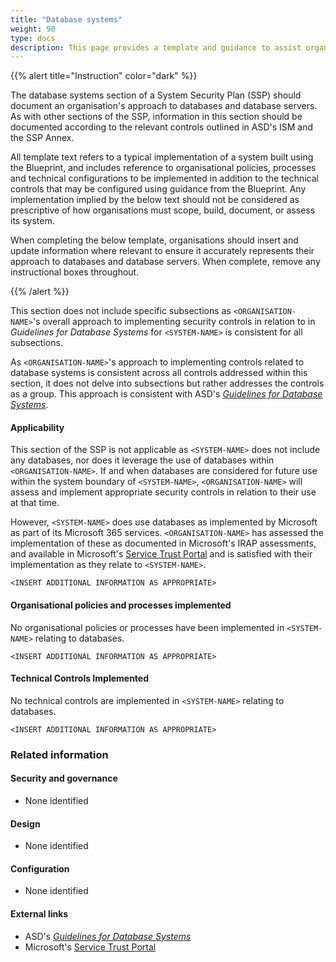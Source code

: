 ```yaml
---
title: "Database systems"
weight: 90
type: docs
description: This page provides a template and guidance to assist organisations in documenting their approach to databases and database servers associated with their system(s) built on ASD's Blueprint for Secure Cloud.
---
```


{{% alert title="Instruction" color="dark" %}}

The database systems section of a System Security Plan (SSP) should document an organisation's approach to databases and database servers. As with other sections of the SSP, information in this section should be documented according to the relevant controls outlined in ASD's ISM and the SSP Annex.

All template text refers to a typical implementation of a system built using the Blueprint, and includes reference to organisational policies, processes and technical configurations to be implemented in addition to the technical controls that may be configured using guidance from the Blueprint. Any implementation implied by the below text should not be considered as prescriptive of how organisations must scope, build, document, or assess its system.

When completing the below template, organisations should insert and update information where relevant to ensure it accurately represents their approach to databases and database servers. When complete, remove any instructional boxes throughout.

{{% /alert %}}

This section does not include specific subsections as `<ORGANISATION-NAME>`'s overall approach to implementing security controls in relation to in _Guidelines for Database Systems_ for `<SYSTEM-NAME>` is consistent for all subsections.

As `<ORGANISATION-NAME>`'s approach to implementing controls related to database systems is consistent across all controls addressed within this section, it does not delve into subsections but rather addresses the controls as a group. This approach is consistent with ASD's [_Guidelines for Database Systems_](https://www.cyber.gov.au/resources-business-and-government/essential-cyber-security/ism/cyber-security-guidelines/guidelines-database-systems).

#### Applicability

This section of the SSP is not applicable as `<SYSTEM-NAME>` does not include any databases, nor does it leverage the use of databases within `<ORGANISATION-NAME>`. If and when databases are considered for future use within the system boundary of `<SYSTEM-NAME>`, `<ORGANISATION-NAME>` will assess and implement appropriate security controls in relation to their use at that time.

However, `<SYSTEM-NAME>` does use databases as implemented by Microsoft as part of its Microsoft 365 services. `<ORGANISATION-NAME>` has assessed the implementation of these as documented in Microsoft's IRAP assessments, and available in Microsoft's [Service Trust Portal](https://servicetrust.microsoft.com) and is satisfied with their implementation as they relate to `<SYSTEM-NAME>`.

`<INSERT ADDITIONAL INFORMATION AS APPROPRIATE>`

#### Organisational policies and processes implemented

No organisational policies or processes have been implemented in `<SYSTEM-NAME>` relating to databases.

`<INSERT ADDITIONAL INFORMATION AS APPROPRIATE>`

#### Technical Controls Implemented

No technical controls are implemented in `<SYSTEM-NAME>` relating to databases.

`<INSERT ADDITIONAL INFORMATION AS APPROPRIATE>`

### Related information

#### Security and governance

- None identified

#### Design

- None identified

#### Configuration

- None identified

#### External links

- ASD's [_Guidelines for Database Systems_](https://www.cyber.gov.au/resources-business-and-government/essential-cyber-security/ism/cyber-security-guidelines/guidelines-database-systems)
- Microsoft's [Service Trust Portal](https://servicetrust.microsoft.com)
